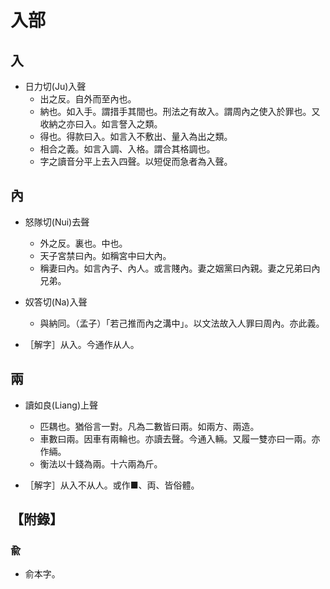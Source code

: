 # 入部

## 入

- 日力切(Ju)入聲
    - 出之反。自外而至內也。
    - 納也。如入手。謂措手其間也。刑法之有故入。謂周內之使入於罪也。又收納之亦曰入。如言詧入之類。
    - 得也。得款曰入。如言入不敷出、量入為出之類。
    - 相合之義。如言入調、入格。謂合其格調也。
    - 字之讀音分平上去入四聲。以短促而急者為入聲。

## 內

- 怒隊切(Nui)去聲
    - 外之反。裏也。中也。
    - 天子宮禁曰內。如稱宮中曰大內。
    - 稱妻曰內。如言內子、內人。或言賤內。妻之姻黨曰內親。妻之兄弟曰內兄弟。

- 奴答切(Na)入聲
    - 與納同。（孟子）「若己推而內之溝中」。以文法故入人罪曰周內。亦此義。

- ［解字］从入。今通作从人。

## 兩

- 讀如良(Liang)上聲
    - 匹耦也。猶俗言一對。凡為二數皆曰兩。如兩方、兩造。
    - 車數曰兩。因車有兩輪也。亦讀去聲。今通入輛。又履一雙亦曰一兩。亦作緉。
    - 衡法以十錢為兩。十六兩為斤。

- ［解字］从入不从人。或作■、両、皆俗體。

## 【附錄】

### 兪
- 俞本字。

